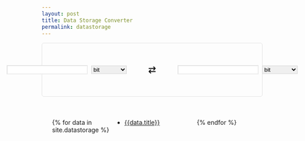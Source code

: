 ```yaml
---
layout: post
title: Data Storage Converter
permalink: datastorage
---
```


<style>
  .dataStorage{display:grid;gap: 15px;margin-top:50px}
  .dataStorageConverter{padding:50px 0;border-radius:5px;border:1px solid rgba(0,0,0,0.1);background:var(--bg1)}h2,h3,h4{font-weight:500}.dataStorageConverter,.input,.output{display:flex;align-items:center;justify-content:center;gap:8px}.switch a{width:100px;display:grid;place-items:center}th,td{padding: 0 10px;border:1px solid}@media(max-width:768px){.dataStorageConverter,.input,.output{display: grid}.switch a{width:100%;height:60px}}.myList{display:grid;gap:15px}input,select{border-color:rgba(0,0,0,0.1)}input:focus,select:focus{border-color:rgb(59 130 246)}@media(min-width:769px){.myList{grid-template-columns:1fr 1fr 1fr}.dataStorage{grid-template-columns:1fr 1fr 1fr}}
</style>
<script src="/assets/js/min.datastorage.js" defer></script>
<div class="dataStorageConverter">
  <div class="input">
    <input type="number" id="inputData" />
    <select id="selectInput">
      <option value="b">bit</option>
      <option value="B">Byte</option>
      <option value="kb">Kilobit</option>
      <option value="Kibit">Kibibit</option>
      <option value="KB">Kilobyte</option>
      <option value="KiB">Kibibyte</option>
      <option value="mb">Megabit</option>
      <option value="Mibit">Mebibit</option>
      <option value="MB">Megabyte</option>
      <option value="MiB">Mebibyte</option>
      <option value="gb">Gigabit</option>
      <option value="Gibit">Gibibit</option>
      <option value="GB">Gigabyte</option>
      <option value="GiB">Gibibyte</option>
      <option value="tb">Terabit</option>
      <option value="Tebit">Tebibit</option>
      <option value="TB">Terabyte</option>
      <option value="TiB">Tebibyte</option>
      <option value="pb">Petabit</option>
      <option value="Pibit">Pebibit</option>
      <option value="PB">Petabyte</option>
      <option value="PiB">Pebibyte</option>
    </select>
  </div>
  <div class="switch" id="switch">
    <a href="/datastorage/{{page.switch}}">
      <svg width="16" hight="16" viewBox="0 0 512 512">
        <path
          d="M32 176h370.8l-57.38 57.38c-12.5 12.5-12.5 32.75 0 45.25C351.6 284.9 359.8 288 368 288s16.38-3.125 22.62-9.375l112-112c12.5-12.5 12.5-32.75 0-45.25l-112-112c-12.5-12.5-32.75-12.5-45.25 0s-12.5 32.75 0 45.25L402.8 112H32c-17.69 0-32 14.31-32 32S14.31 176 32 176zM480 336H109.3l57.38-57.38c12.5-12.5 12.5-32.75 0-45.25s-32.75-12.5-45.25 0l-112 112c-12.5 12.5-12.5 32.75 0 45.25l112 112C127.6 508.9 135.8 512 144 512s16.38-3.125 22.62-9.375c12.5-12.5 12.5-32.75 0-45.25L109.3 400H480c17.69 0 32-14.31 32-32S497.7 336 480 336z" />
      </svg>
    </a>
  </div>
  <div class="output">
    <input type="number" id="outputData" />
    <select id="selectOutput">
      <option value="b">bit</option>
      <option value="B">Byte</option>
      <option value="kb">Kilobit</option>
      <option value="Kibit">Kibibit</option>
      <option value="KB">Kilobyte</option>
      <option value="KiB">Kibibyte</option>
      <option value="mb">Megabit</option>
      <option value="Mibit">Mebibit</option>
      <option value="MB">Megabyte</option>
      <option value="MiB">Mebibyte</option>
      <option value="gb">Gigabit</option>
      <option value="Gibit">Gibibit</option>
      <option value="GB">Gigabyte</option>
      <option value="GiB">Gibibyte</option>
      <option value="tb">Terabit</option>
      <option value="Tebit">Tebibit</option>
      <option value="TB">Terabyte</option>
      <option value="TiB">Tebibyte</option>
      <option value="pb">Petabit</option>
      <option value="Pibit">Pebibit</option>
      <option value="PB">Petabyte</option>
      <option value="PiB">Pebibyte</option>
    </select>
  </div>
</div>
<ul class="dataStorage">{% for data in site.datastorage %}
  <li><a href="{{data.url}}">{{data.title}}</a></li>{% endfor %}
</ul>